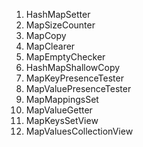1. HashMapSetter
2. MapSizeCounter
3. MapCopy
4. MapClearer
5. MapEmptyChecker
6. HashMapShallowCopy
7. MapKeyPresenceTester
8. MapValuePresenceTester
9. MapMappingsSet
10. MapValueGetter
11. MapKeysSetView
12. MapValuesCollectionView